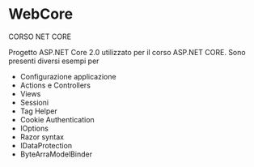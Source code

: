 # WebCore
CORSO NET CORE 

Progetto ASP.NET Core 2.0 utilizzato per il corso ASP.NET CORE. Sono presenti diversi esempi per
  - Configurazione applicazione
  - Actions e Controllers 
  - Views
  - Sessioni
  - Tag Helper
  - Cookie Authentication
  - IOptions
  - Razor syntax
  - IDataProtection
  - ByteArraModelBinder
